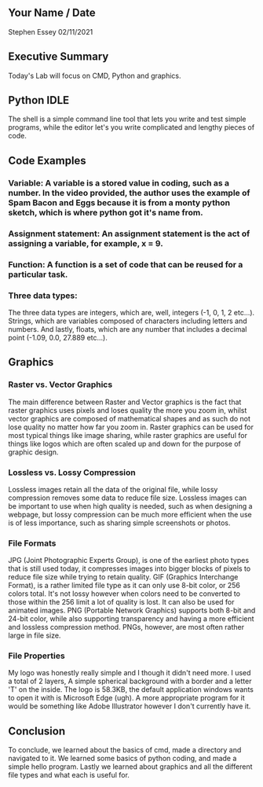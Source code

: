## Your Name / Date
Stephen Essey 02/11/2021
## Executive Summary 
Today's Lab will focus on CMD, Python and graphics.

## Python IDLE
The shell is a simple command line tool that lets you write and test simple programs, while the editor let's you write complicated and lengthy pieces of code.
## Code Examples
### Variable: A variable is a stored value in coding, such as a number. In the video provided, the author uses the example of Spam Bacon and Eggs because it is from a monty python sketch, which is where python got it's name from.
### Assignment statement: An assignment statement is the act of assigning a variable, for example, x = 9. 
### Function: A function is a set of code that can be reused for a particular task.
### Three data types:
The three data types are integers, which are, well, integers (-1, 0, 1, 2 etc...). Strings, which are variables composed of characters including letters and numbers. And lastly, floats, which are any number that includes a decimal point (-1.09, 0.0, 27.889 etc...).
## Graphics

### Raster vs. Vector Graphics
The main difference between Raster and Vector graphics is the fact that raster graphics uses pixels and loses quality the more you zoom in, whilst vector graphics are composed of mathematical shapes and as such do not lose quality no matter how far you zoom in. Raster graphics can be used for most typical things like image sharing, while raster graphics are useful for things like logos which are often scaled up and down for the purpose of graphic design.
### Lossless vs. Lossy Compression
Lossless images retain all the data of the original file, while lossy compression removes some data to reduce file size. Lossless images can be important to use when high quality is needed, such as when designing a webpage, but lossy compression can be much more efficient when the use is of less importance, such as sharing simple screenshots or photos.
### File Formats
JPG (Joint Photographic Experts Group), is one of the earliest photo types that is still used today, it compresses images into bigger blocks of pixels to reduce file size while trying to retain quality. GIF (Graphics Interchange Format), is a rather limited file type as it can only use 8-bit color, or 256 colors total. It's not lossy however when colors need to be converted to those within the 256 limit a lot of quality is lost. It can also be used for animated images. PNG (Portable Network Graphics) supports both 8-bit and 24-bit color, while also supporting transparency and having a more efficient and lossless compression method. PNGs, however, are most often rather large in file size.
### File Properties
My logo was honestly really simple and I though it didn't need more. I used a total of 2 layers, A simple spherical background with a border and a letter 'T' on the inside.
The logo is 58.3KB, the default application windows wants to open it with is Microsoft Edge (ugh). A more appropriate program for it would be something like Adobe Illustrator however I don't currently have it.
## Conclusion
To conclude, we learned about the basics of cmd, made a directory and navigated to it. We learned some basics of python coding, and made a simple hello program. Lastly we learned about graphics and all the different file types and what each is useful for. 

